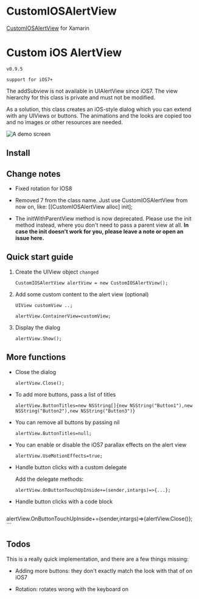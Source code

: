 # CustomIOSAlertView

[CustomIOSAlertView](https://github.com/wimagguc/ios-custom-alertview) for Xamarin

# Custom iOS AlertView

`v0.9.5`

`support for iOS7+`

The addSubview is not available in UIAlertView since iOS7. The view hierarchy for this class is private and must not be modified.

As a solution, this class creates an iOS-style dialog which you can extend with any UIViews or buttons. The animations and the looks are copied too and no images or other resources are needed.

![A demo screen](https://github.com/wimagguc/ios-custom-alertview/blob/master/Docs/screen.png?raw=true)

## Install


## Change notes

* Fixed rotation for IOS8

* Removed 7 from the class name. Just use CustomIOSAlertView from now on, like: [[CustomIOSAlertView alloc] init];

* The initWithParentView method is now deprecated. Please use the init method instead, where you don't need to pass a parent view at all. **In case the init doesn't work for you, please leave a note or open an issue here.**

## Quick start guide

1. Create the UIView object `changed`

    ```
    CustomIOSAlertView alertView = new CustomIOSAlertView();
    ```

2. Add some custom content to the alert view (optional)

    ```
    UIView customView ..;

    alertView.ContainerView=customView;
    ```

3. Display the dialog

    ```
    alertView.Show();
    ```

## More functions

* Close the dialog

    ```
    alertView.Close();
    ```

* To add more buttons, pass a list of titles

    ```
    alertView.ButtonTitles=new NSString[]{new NSString("Button1"),new NSString("Button2"),new NSString("Button3")}
    ```

* You can remove all buttons by passing nil

    ```
    alertView.ButtonTitles=null;
    ```

* You can enable or disable the iOS7 parallax effects on the alert view

    ```
    alertView.UseMotionEffects=true;
    ```

* Handle button clicks with a custom delegate


    Add the delegate methods:

    ```
    alertView.OnButtonTouchUpInside+=(sender,intargs)=>{...};
    ```

* Handle button clicks with a code block

    ```
alertView.OnButtonTouchUpInside+=(sender,intargs)=>{alertView.Close()};
    ```


## Todos

This is a really quick implementation, and there are a few things missing:

* Adding more buttons: they don't exactly match the look with that of on iOS7

* Rotation: rotates wrong with the keyboard on


